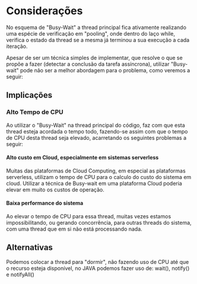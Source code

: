 # Considerações

No esquema de "Busy-Wait" a thread principal fica ativamente realizando uma espécie de verificação em "pooling", onde dentro do laço while, verifica o estado da thread se a mesma já terminou a sua execução a cada iteração.

Apesar de ser um técnica simples de implementar, que resolve o que se propõe a fazer (detectar a conclusão da tarefa assíncrona), utilizar "Busy-wait" pode não ser a melhor abordagem para o problema, como veremos a seguir:

## Implicações

### Alto Tempo de CPU

Ao utilizar o "Busy-Wait" na thread principal do código, faz com que esta thread esteja acordada o tempo todo, fazendo-se assim com que o tempo de CPU desta thread seja elevado, acarretando os seguintes problemas a seguir:

#### Alto custo em Cloud, especialmente em sistemas serverless

Muitas das plataformas de Cloud Computing, em especial as plataformas serverless, utilizam o tempo de CPU para o calculo do custo do sistema em cloud. Utilizar a técnica de Busy-wait em uma plataforma Cloud poderia elevar em muito os custos de operação.

#### Baixa performance do sistema

Ao elevar o tempo de CPU para essa thread, muitas vezes estamos impossibilitando, ou gerando concorrência, para outras threads do sistema, com uma thread que em si não está processando nada.

## Alternativas

Podemos colocar a thread para "dormir", não fazendo uso de CPU até que o recurso esteja disponível, no JAVA podemos fazer uso de: wait(), notify() e notifyAll()

